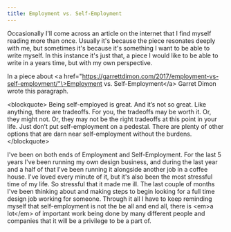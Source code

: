 ```yaml
---
title: Employment vs. Self-Employment
---
```

Occasionally I'll come across an article on the internet that I find myself reading more than once. Usually it's because the piece resonates deeply with me, but sometimes it's because it's something I want to be able to write myself. In this instance it's just that, a piece I would like to be able to write in a years time, but with my own perspective.

In a piece about \<a href="https://garrettdimon.com/2017/employment-vs-self-employment/"\>Employment vs. Self-Employment\</a\> Garret Dimon wrote this paragraph.

\<blockquote\>
Being self-employed is great. And it’s not so great. Like anything, there are tradeoffs. For you, the tradeoffs may be worth it. Or, they might not. Or, they may not be the right tradeoffs at this point in your life. Just don’t put self-employment on a pedestal. There are plenty of other options that are darn near self-employment without the burdens.
\</blockquote\>

I've been on both ends of Employment and Self-Employment. For the last 5 years I've been running my own design business, and during the last year and a half of that I've been running it alongside another job in a coffee house. I've loved every minute of it, but it's also been the most stressful time of my life. So stressful that it made me ill. The last couple of months I've been thinking about and making steps to begin looking for a full time design job working for someone. Through it all I have to keep reminding myself that self-employment is not the be all and end all, there is \<em\>a lot\</em\> of important work being done by many different people and companies that it will be a privilege to be a part of.